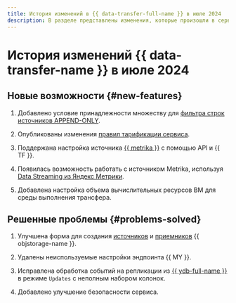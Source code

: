 ```yaml
---
title: История изменений в {{ data-transfer-full-name }} в июле 2024
description: В разделе представлены изменения, которые произошли в сервисе {{ data-transfer-name }} в июле 2024 года.
---
```


# История изменений {{ data-transfer-name }} в июле 2024

## Новые возможности {#new-features}

1. Добавлено условие принадлежности множеству для [фильтра строк источников APPEND-ONLY](../concepts/data-transformation.md#append-only-sources).


1. Опубликованы изменения [правил тарификации сервиса](../pricing.md).

1. Поддержана настройка источника [{{ metrika }}](../operations/endpoint/source/metrika.md) с помощью API и {{ TF }}.

1. Появилась возможность работать с источником Metrika, используя [Data Streaming из Яндекс Метрики](/marketplace/products/varioqub/metrica-data-streaming).

1. Добавлена настройка объема вычислительных ресурсов ВМ для среды выполнения трансфера.

## Решенные проблемы {#problems-solved}


1. Улучшена форма для создания [источников](../operations/endpoint/source/object-storage.md) и [приемников](../operations/endpoint/target/object-storage.md) {{ objstorage-name }}.

1. Удалены неиспользуемые настройки эндпоинта {{ MY }}.

1. Исправлена обработка событий на репликации из [{{ ydb-full-name }}](../operations/endpoint/source/ydb.md) в режиме `Updates` с неполным набором колонок.

1. Добавлено улучшение безопасности сервиса. 